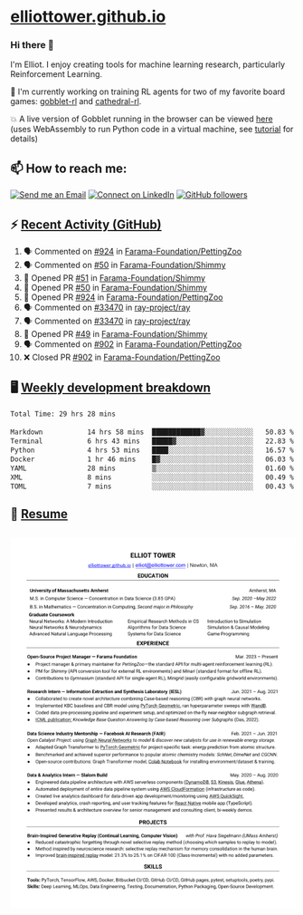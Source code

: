 # [elliottower.github.io](https://github.com/elliottower/elliottower.github.io)

### Hi there 👋

I'm Elliot. I enjoy creating tools for machine learning research, particularly Reinforcement Learning. 

🚀 I'm currently working on training RL agents for two of my favorite board games: [gobblet-rl](https://github.com/elliottower/gobblet-rl) and [cathedral-rl](https://github.com/elliottower/cathedral-rl). 

💥 A live version of Gobblet running in the browser can be viewed [here](https://elliottower.github.io/gobblet-rl/) (uses WebAssembly to run Python code in a virtual machine, see [tutorial](https://github.com/elliottower/gobblet-rl/blob/main/tutorials/WebAssembly/web_assembly.md) for details)


## 📫 How to reach me:

 [![Send me an Email](https://img.shields.io/badge/email-elliot%40elliottower.com-blue)](mailto:elliot@elliottower.com)
 [![Connect on LinkedIn](https://img.shields.io/badge/--linkedin?label=LinkedIn&logo=LinkedIn&style=social)](https://www.linkedin.com/in/elliot-tower)
 [![GitHub followers](https://img.shields.io/github/followers/elliottower?style=social)](https://github.com/elliottower/)
 

## ⚡ [Recent Activity (GitHub)](https://github.com/elliottower)

<!--START_SECTION:activity-->
1. 🗣 Commented on [#924](https://github.com/Farama-Foundation/PettingZoo/issues/924) in [Farama-Foundation/PettingZoo](https://github.com/Farama-Foundation/PettingZoo)
2. 🗣 Commented on [#50](https://github.com/Farama-Foundation/Shimmy/issues/50) in [Farama-Foundation/Shimmy](https://github.com/Farama-Foundation/Shimmy)
3. 💪 Opened PR [#51](https://github.com/Farama-Foundation/Shimmy/pull/51) in [Farama-Foundation/Shimmy](https://github.com/Farama-Foundation/Shimmy)
4. 💪 Opened PR [#50](https://github.com/Farama-Foundation/Shimmy/pull/50) in [Farama-Foundation/Shimmy](https://github.com/Farama-Foundation/Shimmy)
5. 💪 Opened PR [#924](https://github.com/Farama-Foundation/PettingZoo/pull/924) in [Farama-Foundation/PettingZoo](https://github.com/Farama-Foundation/PettingZoo)
6. 🗣 Commented on [#33470](https://github.com/ray-project/ray/issues/33470) in [ray-project/ray](https://github.com/ray-project/ray)
7. 🗣 Commented on [#33470](https://github.com/ray-project/ray/issues/33470) in [ray-project/ray](https://github.com/ray-project/ray)
8. 💪 Opened PR [#49](https://github.com/Farama-Foundation/Shimmy/pull/49) in [Farama-Foundation/Shimmy](https://github.com/Farama-Foundation/Shimmy)
9. 🗣 Commented on [#902](https://github.com/Farama-Foundation/PettingZoo/issues/902) in [Farama-Foundation/PettingZoo](https://github.com/Farama-Foundation/PettingZoo)
10. ❌ Closed PR [#902](https://github.com/Farama-Foundation/PettingZoo/pull/902) in [Farama-Foundation/PettingZoo](https://github.com/Farama-Foundation/PettingZoo)
<!--END_SECTION:activity-->


## 🖥️ [Weekly development breakdown](https://wakatime.com/@elliottower)
<!--START_SECTION:waka-->

```text
Total Time: 29 hrs 28 mins

Markdown           14 hrs 58 mins  ████████████▓░░░░░░░░░░░░   50.83 %
Terminal           6 hrs 43 mins   █████▓░░░░░░░░░░░░░░░░░░░   22.83 %
Python             4 hrs 53 mins   ████░░░░░░░░░░░░░░░░░░░░░   16.57 %
Docker             1 hr 46 mins    █▓░░░░░░░░░░░░░░░░░░░░░░░   06.03 %
YAML               28 mins         ▒░░░░░░░░░░░░░░░░░░░░░░░░   01.60 %
XML                8 mins          ░░░░░░░░░░░░░░░░░░░░░░░░░   00.49 %
TOML               7 mins          ░░░░░░░░░░░░░░░░░░░░░░░░░   00.43 %
```

<!--END_SECTION:waka-->


## 📄 [Resume](https://elliottower.github.io/src/pdf/resume.pdf)

<!-- PDF-TO-MARKDOWN:START -->
![Page 1](src/png/page1.png "Page 1")
---
<!-- PDF-TO-MARKDOWN:END -->
